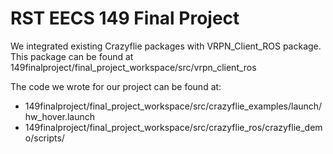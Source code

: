 # RST EECS 149 Final Project

We integrated existing Crazyflie packages with VRPN_Client_ROS package. This package can be found at 149finalproject/final_project_workspace/src/vrpn_client_ros

The code we wrote for our project can be found at:
- 149finalproject/final_project_workspace/src/crazyflie_examples/launch/hw_hover.launch
- 149finalproject/final_project_workspace/src/crazyflie_ros/crazyflie_demo/scripts/
